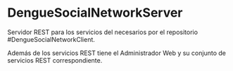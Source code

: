 # DengueSocialNetworkServer

Servidor REST para los servicios del necesarios por el repositorio #DengueSocialNetworkClient.

Además de los servicios REST tiene el Administrador Web y su conjunto de servicios REST correspondiente.
